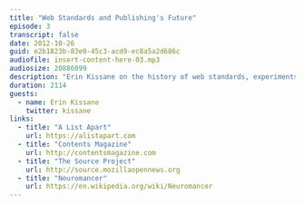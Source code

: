 ```yaml
---
title: "Web Standards and Publishing's Future"
episode: 3
transcript: false
date: 2012-10-26
guid: e2b1823b-83e0-45c3-acd9-ec8a5a2d686c
audiofile: insert-content-here-03.mp3
audiosize: 20886099
description: "Erin Kissane on the history of web standards, experiments in web publishing, and the challenge of predicting the future."
duration: 2114
guests: 
  - name: Erin Kissane
    twitter: kissane
links: 
  - title: "A List Apart"
    url: https://alistapart.com
  - title: "Contents Magazine"
    url: http://contentsmagazine.com
  - title: "The Source Project"
    url: http://source.mozillaopennews.org
  - title: "Neuromancer"
    url: https://en.wikipedia.org/wiki/Neuromancer
---
```

